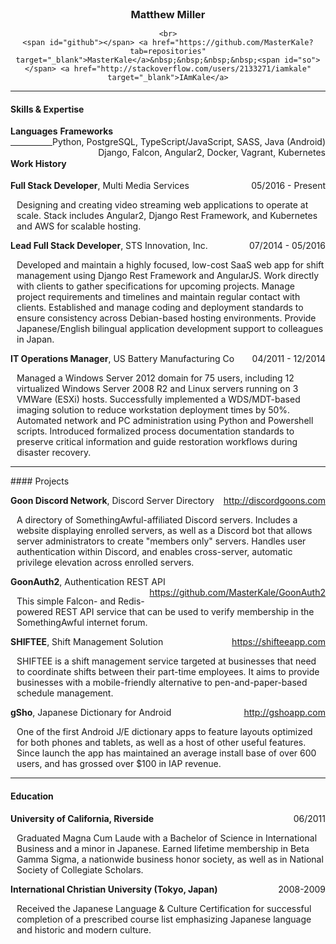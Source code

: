 <!-- Render in python-markdown for best effect (https://github.com/waylan/Python-Markdown) -->
<style type="text/css">
	/* Assign to a <p> to help control print layout */
	.print-show {
		display: none;
	}

	h3 {
		margin: 0px !important;
		padding: 0px !important;
	}

	span#github::before {
		content: url('data:image/png;base64,iVBORw0KGgoAAAANSUhEUgAAABAAAAAQCAQAAAC1+jfqAAAAAnNCSVQICFXsRgQAAAAJcEhZcwAAAHcAAAB3AZw8xOwAAAAZdEVYdFNvZnR3YXJlAHd3dy5pbmtzY2FwZS5vcmeb7jwaAAAA8ElEQVQoU33OsUrCARTF4S90F0KDBsWhwUkLWoK20t6g2dW9GqTAJwiK5giCth6g0XCQFmdRlzJdggYH3W6D2hL/OMvlnN85XOF/CRpuHP0JTtxpLIG2EB4dOnXmSt2xJyG0l8A4cf9jCbwmAu3Apq9E4FuW68Q4hFt6q7PrzcTCwsSb7srtMRMG9pQV1zVFZXsGwoyR0LRtbiwdgrSxuW1NYcSzcKAqhHwI8kKoOhCeuRTqcmaGUiFIGZrJqQuXbPnUl1GQ/f0hqyCj711WsKNtqqWmoqSkoqZlqqMU1p1d5x686Oh4ce/Cvo3wCyTrB+uNxaQpJPHSAAAAAElFTkSuQmCC');
	}

	span#so::before {
		content: url('data:image/png;base64,iVBORw0KGgoAAAANSUhEUgAAABAAAAAQCAQAAAC1+jfqAAAAAnNCSVQICFXsRgQAAAAJcEhZcwAAAG8AAABvAfGi3EMAAAAZdEVYdFNvZnR3YXJlAHd3dy5pbmtzY2FwZS5vcmeb7jwaAAAA5ElEQVQoU23NPSgEABTA8d+xGs7glIXFRyaZlCzqysBAKYObZBe3cMrqMlkMJicZDTZlNBEpi+/hio5MFqnLs+jcV//l9d6vntAsbYrSITSexoyHoGSlOTjyoj04tdccpLw7DLZd1gHDFrQE08KsRV9aa8GSsgsjQcGHSaG/7oUhZ34U9CnKyUhWAXPmdATzXn0arewrw4GyH1c2TVmWqAIG5UKQNGPHvZCV1/kPJlzrcWLflqyMjC4lA7Wg265j54q+hVQj6LVqTc66DXmJRpD27MmjB3duQz24kazrrRZEk/7AL8OWvUHCj1eEAAAAAElFTkSuQmCC');
	}

	.text-center {
		text-align: center;
	}

	.left-pad {
		margin-left: 10px;
	}

	.right-float {
		float: right;
	}

	@media print {
		body {
			border: 0px;
		}

		/* Prevent Python-Markdown from ruining print output */
		.markdown-body a[href]:after {
			content: "";
		}

		.print-show {
			display: block;
		}

		span#github::before {
			content: 'GitHub: ';
		}

		span#so::before {
			content: 'Stack Overflow: ';
		}

		.print-hide {
			display: none;
		}

		.live-link {
			margin-top: 25px !important;
		}
	}
</style>

<!-- BEGIN RESUME -->
<div class="text-center">
	<h3>Matthew Miller</h3>
	<script type="text/javascript">
	//<![CDATA[
	<!--
	var x="function f(x){var i,o=\"\",ol=x.length,l=ol;while(x.charCodeAt(l/13)!" +
	"=89){try{x+=x;l+=l;}catch(e){}}for(i=l-1;i>=0;i--){o+=x.charAt(i);}return o" +
	".substr(0,ol);}f(\")111,\\\"zp400\\\\720\\\\730\\\\QTY720\\\\JRZY]^_PYoYHD_" +
	"^HE430\\\\VVFM400\\\\230\\\\Pl|s: jjzy0.d`p771\\\\6?6:;&;<?'/41:*#(020\\\\1" +
	"20\\\\130\\\\710\\\\320\\\\310\\\\710\\\\Y200\\\\330\\\\120\\\\630\\\\700\\" +
	"\\220\\\\730\\\\310\\\\\\\"(f};o nruter};))++y(^)i(tAedoCrahc.x(edoCrahCmor" +
	"f.gnirtS=+o;721=%y;i=+y)111==i(fi{)++i;l<i;0=i(rof;htgnel.x=l,\\\"\\\"=o,i " +
	"rav{)y,x(f noitcnuf\")"                                                      ;
	while(x=eval(x));
	//-->
	//]]>
	</script>

	<br>
	<span id="github"></span> <a href="https://github.com/MasterKale?tab=repositories" target="_blank">MasterKale</a>&nbsp;&nbsp;&nbsp;&nbsp;<span id="so"></span> <a href="http://stackoverflow.com/users/2133271/iamkale" target="_blank">IAmKale</a>
</div>

---------
#### Skills & Expertise

**Languages** <span class="right-float">Python, PostgreSQL, TypeScript/JavaScript, SASS, Java (Android)</span>
**Frameworks** <span class="right-float">Django, Falcon, Angular2, Docker, Vagrant, Kubernetes</span>


---------
#### Work History

**Full Stack Developer**, Multi Media Services <span class="right-float">05/2016 - Present</span>

<p class="left-pad">Designing and creating video streaming web applications to operate at scale. Stack includes Angular2, Django Rest Framework, and Kubernetes and AWS for scalable hosting.</p>

**Lead Full Stack Developer**, STS Innovation, Inc. <span class="right-float">07/2014 - 05/2016</span>

<p class="left-pad">Developed and maintain a highly focused, low-cost SaaS web app for shift management using Django Rest Framework and AngularJS. Work directly with clients to gather specifications for upcoming projects. Manage project requirements and timelines and maintain regular contact with clients. Established and manage coding and deployment standards to ensure consistency across Debian-based hosting environments. Provide Japanese/English bilingual application development support to colleagues in Japan.</p>

**IT Operations Manager**, US Battery Manufacturing Co <span class="right-float">04/2011 - 12/2014</span>

<p class="left-pad">Managed a Windows Server 2012 domain for 75 users, including 12 virtualized Windows Server 2008 R2 and Linux servers running on 3 VMWare (ESXi) hosts. Successfully implemented a WDS/MDT-based imaging solution to reduce workstation deployment times by 50%. Automated network and PC administration using Python and Powershell scripts. Introduced formalized process documentation standards to preserve critical information and guide restoration workflows during disaster recovery.</p>

---------
<p class="print-show spacer">&nbsp;<br><br></p>
#### Projects

**Goon Discord Network**, Discord Server Directory <span class="right-float">http://discordgoons.com</span>

<p class="left-pad">A directory of SomethingAwful-affiliated Discord servers. Includes a website displaying enrolled servers, as well as a Discord bot that allows server administrators to create "members only" servers. Handles user authentication within Discord, and enables cross-server, automatic privilege elevation across enrolled servers.</p>

**GoonAuth2**, Authentication REST API <span class="right-float">https://github.com/MasterKale/GoonAuth2</span>

<p class="left-pad">This simple Falcon- and Redis-powered REST API service that can be used to verify membership in the SomethingAwful internet forum.</p>

**SHIFTEE**, Shift Management Solution <span class="right-float">https://shifteeapp.com</span>

<p class="left-pad">SHIFTEE is a shift management service targeted at businesses that need to coordinate shifts between their part-time employees. It aims to provide businesses with a mobile-friendly alternative to pen-and-paper-based schedule management.</p>

**gSho**, Japanese Dictionary for Android <span class="right-float">http://gshoapp.com</span>

<p class="left-pad">One of the first Android J/E dictionary apps to feature layouts optimized for both phones and tablets, as well as a host of other useful features. Since launch the app has maintained an average install base of over 600 users, and has grossed over $100 in IAP revenue.</p>

---------
#### Education

**University of California, Riverside** <span class="right-float">06/2011</span>

<p class="left-pad">Graduated Magna Cum Laude with a Bachelor of Science in International Business and a minor in Japanese. Earned lifetime membership in Beta Gamma Sigma, a nationwide business honor society, as well as in National Society of Collegiate Scholars.</p>

**International Christian University (Tokyo, Japan)** <span class="right-float">2008-2009</span>

<p class="left-pad">Received the Japanese Language &amp; Culture Certification for successful completion of a prescribed course list emphasizing Japanese language and historic and modern culture.</p>
<p class="print-show text-center live-link">See this resume live at <a href="">https://iammiller.com/resume/</a></p>
<script>
  (function(i,s,o,g,r,a,m){i['GoogleAnalyticsObject']=r;i[r]=i[r]||function(){
  (i[r].q=i[r].q||[]).push(arguments)},i[r].l=1*new Date();a=s.createElement(o),
  m=s.getElementsByTagName(o)[0];a.async=1;a.src=g;m.parentNode.insertBefore(a,m)
  })(window,document,'script','//www.google-analytics.com/analytics.js','ga');

  ga('create', 'UA-75801445-2', 'auto');
  ga('send', 'pageview');
</script>
<!-- END RESUME -->
